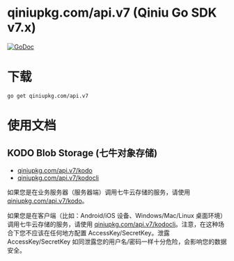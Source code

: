 qiniupkg.com/api.v7 (Qiniu Go SDK v7.x)
===============

[![GoDoc](https://godoc.org/qiniupkg.com/api.v7?status.svg)](https://godoc.org/qiniupkg.com/api.v7)

# 下载

```
go get qiniupkg.com/api.v7
```

# 使用文档

## KODO Blob Storage (七牛对象存储)

* [qiniupkg.com/api.v7/kodo](http://godoc.org/qiniupkg.com/api.v7/kodo)
* [qiniupkg.com/api.v7/kodocli](http://godoc.org/qiniupkg.com/api.v7/kodocli)

如果您是在业务服务器（服务器端）调用七牛云存储的服务，请使用 [qiniupkg.com/api.v7/kodo](http://godoc.org/qiniupkg.com/api.v7/kodo)。

如果您是在客户端（比如：Android/iOS 设备、Windows/Mac/Linux 桌面环境）调用七牛云存储的服务，请使用 [qiniupkg.com/api.v7/kodocli](http://godoc.org/qiniupkg.com/api.v7/kodocli)。注意，在这种场合下您不应该在任何地方配置 AccessKey/SecretKey。泄露 AccessKey/SecretKey 如同泄露您的用户名/密码一样十分危险，会影响您的数据安全。

